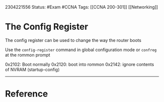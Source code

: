 2304221556
	Status: #Exam #CCNA
		Tags: [[CCNA 200-301]] [[Networking]]

# The Config Register

The config register can be used to change the way the router boots

Use the `config-register` command in global configuration mode or `confreg` at the rommon prompt

0x2102: Boot normally
0x2120: boot into rommon 
0x2142: ignore contents of NVRAM (startup-config)

---
# Reference

